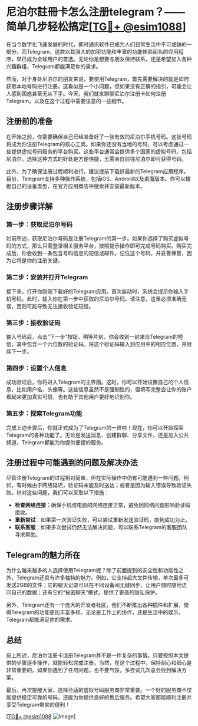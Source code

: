 # 尼泊尔註冊卡怎么注册telegram？——简单几步轻松搞定[[TG💪+ @esim1088](https://t.me/s/esim1088)]

在当今数字化飞速发展的时代，即时通讯软件已成为人们日常生活中不可或缺的一部分。而Telegram，这款以其强大的加密功能和丰富的功能体验闻名的应用程序，早已成为全球用户的首选。无论你是想要与朋友保持联系，还是希望加入各种兴趣群组，Telegram都能满足你的需求。

然而，对于身处尼泊尔的朋友来说，要使用Telegram，首先需要解决的就是如何获取本地号码进行注册。这看似是一个小问题，但如果没有正确的指引，可能会让人感到困惑甚至无从下手。今天，我们就来聊聊尼泊尔注册卡如何注册Telegram，以及在这个过程中需要注意的一些细节。

## 注册前的准备

在开始之前，你需要确保自己已经准备好了一张有效的尼泊尔手机号码。这张号码将成为你注册Telegram的核心工具。如果你还没有当地的号码，可以考虑通过一些提供虚拟号码服务的平台购买。这些平台通常会提供多个国家的虚拟号码，包括尼泊尔。选择这种方式的好处是方便快捷，无需亲自前往尼泊尔即可获得号码。

此外，为了确保注册过程顺利进行，建议提前下载好最新的Telegram应用程序。目前，Telegram支持多种操作系统，包括iOS、Android以及桌面版本。你可以根据自己的设备类型，在官方应用商店中搜索并安装最新版本。

## 注册步骤详解

### 第一步：获取尼泊尔号码

如前所述，获取尼泊尔号码是注册Telegram的第一步。如果你选择了购买虚拟号码的方式，那么只需登录相关服务平台，按照提示操作即可完成号码购买。购买完成后，你会收到一条包含号码信息的短信或邮件。记住这个号码，并妥善保管，因为它将是你的注册关键。

### 第二步：安装并打开Telegram

接下来，打开你刚刚下载好的Telegram应用。首次启动时，系统会提示你输入手机号码。此时，输入你在第一步中获取的尼泊尔号码。请注意，这里必须准确无误，否则可能导致无法接收验证短信。

### 第三步：接收验证码

输入号码后，点击“下一步”按钮。稍等片刻，你会收到一封来自Telegram的短信，其中包含一个六位数的验证码。将这个验证码输入到应用中的相应位置，并继续下一步。

### 第四步：设置个人信息

成功验证后，你将进入Telegram的主界面。这时，你可以开始设置自己的个人信息，比如用户名、头像等。这些信息虽然不是强制性的，但填写完整会让你的账户看起来更加真实可信，也有助于其他用户更好地识别你。

### 第五步：探索Telegram功能

完成上述步骤后，你就正式成为了Telegram的一员啦！现在，你可以开始探索Telegram的各种功能了。无论是发送消息、创建群聊、分享文件，还是加入公共频道，Telegram都能为你提供便捷的服务。

## 注册过程中可能遇到的问题及解决办法

尽管注册Telegram的过程相对简单，但在实际操作中仍有可能遇到一些问题。例如，有时候由于网络延迟，验证码未能及时送达；或者是因为输入错误导致验证失败。针对这些问题，我们可以采取以下措施：

- **检查网络连接**：确保手机或电脑的网络连接正常，避免因网络问题影响验证码接收。
- **重新尝试**：如果第一次验证失败，可以尝试重新发送验证码，直到成功为止。
- **联系客服**：如果多次尝试仍然无法解决问题，可以联系Telegram的客服团队寻求帮助。

## Telegram的魅力所在

为什么越来越多的人选择使用Telegram呢？除了前面提到的安全性和功能性之外，Telegram还具有许多独特的魅力。例如，它支持超大文件传输，单次最多可发送2GB的文件；它的聊天记录可以在不同设备间无缝同步，让用户随时随地访问自己的数据；还有它的“秘密聊天”模式，提供了更高的隐私保护。

另外，Telegram还有一个庞大的开发者社区，他们不断推出各种插件和扩展，使得Telegram的功能更加丰富多样。无论是工作上的协作，还是生活中的娱乐，Telegram都能满足你的需求。

## 总结

综上所述，尼泊尔注册卡注册Telegram并不是一件复杂的事情。只要按照本文提供的步骤逐步操作，就能轻松完成注册。当然，在这个过程中，保持耐心和细心是非常重要的。如果你遇到了任何问题，也不要气馁，多尝试几次总会找到解决方案。

最后，再次提醒大家，选择合适的虚拟号码服务商非常重要。一个好的服务商不仅能提供稳定可靠的号码，还能为你提供良好的售后服务。希望大家都能顺利注册并享受Telegram带来的便利！

[[TG💪+ @esim1088](https://t.me/s/esim1088) ![Image](https://i.postimg.cc/4NQfJmqS/Snipaste-2025-05-13-00-14-12.png)]